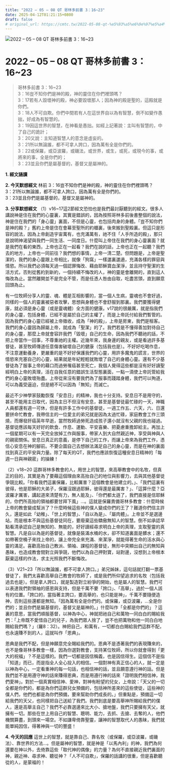 ```yaml
---
title: "2022 – 05 – 08 QT 哥林多前書 3：16~23"
date: 2025-04-12T01:21:15+0800
draft: false
# original_url: https://cmtc.tw/2022-05-08-qt-%e5%93%a5%e6%9e%97%e5%a4%9a%e5%89%8d%e6%9b%b8-3%ef%bc%9a1623
---
```


![2022 – 05 – 08 QT 哥林多前書 3：16\~23](/images/qt.jpg   "2022 – 05 – 08 QT 哥林多前書 3：16\~23")

# 2022 – 05 – 08 QT 哥林多前書 3：16\~23

> 哥林多前書 3：16\~23  
> 3：16豈不知你們是神的殿，神的靈住在你們裡頭嗎？  
> 3：17若有人毀壞神的殿，神必要毀壞那人；因為神的殿是聖的，這殿就是你們。  
> 3：18人不可自欺。你們中間若有人在這世界自以為有智慧，倒不如變作愚拙，好成為有智慧的。  
> 3：19因這世界的智慧，在神看是愚拙。如經上記著說：主叫有智慧的，中了自己的詭計；  
> 3：20又說：主知道智慧人的意念是虛妄的。  
> 3：21所以無論誰，都不可拿人誇口，因為萬有全是你們的。  
> 3：22或保羅，或亞波羅，或磯法，或世界，或生，或死，或現今的事，或將來的事，全是你們的；  
> 3：23並且你們是屬基督的，基督又是屬神的。

**1. 經文誦讀**

**2.  今天默想經文**
林前 3：16豈不知你們是神的殿，神的靈住在你們裡頭嗎？  
3：21所以無論誰，都不可拿人誇口，因為萬有全是你們的。  
3：23並且你們是屬基督的，基督又是屬神的。

**3. 分享默想經文**
（1）v16\~17這2節經文恐怕也是我們最討厭聽到的經文。很多人講說神是住在我們的心靈裏，其實是錯誤的，因為按照哥林多前後書整個的說法，神是住在我們的「身心靈」裏面，不但是心靈，也包括肉身的身體。「豈不知你們是神的殿？」舊約上帝是住在會幕至聖所的約櫃裏，後來搬到聖殿裏。但這只是形容的說法，因為上帝創造宇宙萬有，也充滿萬有，祂不住「人手所造的殿」，那只是說明神渴望與我們一同生活、一同度日。什麼叫上帝住在我們的身心靈裏面？就是我們在看的東西，上帝也正在一起看？我們在說的話，上帝也正在一起聽？我們去的地方，上帝也一同前往？我們想的事情，上帝一清二楚。但問題是，上帝是聖潔的，我們的身心靈跟上帝相比，就像「狗窩」一樣邋裏邋遢，充滿各樣的罪惡與情慾。所以我們必須每天過一個認罪悔改、藉由耶穌寶血潔淨，並且持守聖潔的生活方式，否則從舊約到新約，一個持續不悔改的人，神的靈是會離開的，直到這人悔改為止。當然離開並不是完全不管，而是任憑人咎由自取，吃盡苦頭，直到願意回頭為止。

有一位牧師分享人的靈、魂、體是互相影響的，當一個人生病，靈魂也不會好過，同樣的一個人的靈裏被惡者攻擊，思想與身體也不會舒服到那裏。我們要獲得健康，就必須是身心靈（或是靈魂體）全方面的健康。v17說的很嚴厲，就是指我們的身心靈，包括身體，已經不是屬於自己的主權了，而是上帝託付給我們暫管的。因為我們的身心靈已經被上帝徵收，成為「神的殿」，上帝是房東，我們是租客。我們的身心靈因為歸屬上帝，就成為「聖潔」的了。我們若是不懂得善加對待自己的身心靈，那麼上帝就會容許我們「毀壞」自己的生命，因為我們不聽祂的話，不把上帝當作一回事，不尊重祂的主權。近幾年來，我身邊的親友，或是看過許多基督徒，甚至牧師傳道任意傷害破壞自己的健康（包括我也是）。不好好吃喝作息，不注意運動養身，更嚴重的是不好好保護我們的心靈，用許多魔鬼的謊言，世界的情慾來充塞自己的心靈，結果就是年紀輕輕就敗壞了自己的身體心靈。還有不少基督徒為了服事上帝的藉口而過勞罹癌甚至死亡，我個人覺得這些都是沒有好好讀聖經明白上帝的真理，活在自我任意的錯誤生活型態裏面，一點一滴使上帝託管給我們的身心靈敗壞殆盡。上帝從來沒有要我們為了服事而踐踏身體，我們可以殉道，可以為義受逼迫，但是絕不可以因為「無知」而滅亡。

最近不少神學家鼓勵恢復「安息日」的精神，我也十分支持。安息日不是用守的，甚至不能用主日取代，因為主日不但沒有安息，甚至是基督徒最忙碌的一天，神職人員都還有週一可休，但是有許多工作中的基督徒，一週工作五、六天，六、日還要拼命忙教會，我帶信主的一位愛主的弟兄就是因為太過忙碌，家庭教會工作三頭燒，而爆發肝癌英年早逝，當然牧師過勞死造成孩子還小就沒有父親的我也碰過。基督徒應該每天好好的飲食、作息、運動、平安喜樂、把憂慮重擔卸給主。再加上一個星期可以有一天完全放掉工作與服事，帶家人到大自然親近神，享受與神與人的親密關係。安息日真正的意義，是停下自己的工作，而讓上帝來為我們工作，憑信心安息在神的腳前。不要企圖自己去想辦法滿足自己的身心靈，而是在神的裏面找到真正的平安與力量。除了每天的QT，我們也應該恢復這種安息日精神的「每週一日與神親密」的操練！

（2）v18\~20 這群哥林多教會的人，用世上的智慧，來高舉教會中的名牧，但真正的目的，其實是為了要藉這個理由來高抬自己的地位與影響力，去與其他基督徒爭競比較。「你看我們這裏保羅，比較厲害？這個教會是他建立的。」、「我們這裏有彼得，他是耶穌的大弟子，保羅沒跟過耶穌，彼得還是最厲害？」、「這算什麼？亞波羅才厲害，講起道來清楚有力，無人能及」、「你們都太遜了，我們直接是信耶穌的，你們所高抬的領袖都要甘拜下風」…。這就是保羅責備哥林多教會：什麼時候上帝的教會變成幫派了？什麼時候這些神的僕人變成你們的王了？難道你們信主許久，還是如此「幼稚」、「世上的智慧」、「自以為是」、「屬肉體」。上帝並不是選邊站，而是根本不與這些基督徒同在，要廢棄這些驕傲無知人的智慧。倒不如承認早點看清承認自己是無知的、無能的，好好讀經尋求明白上帝的真理，支取聖靈的真智慧。凡是自以為是的基督徒，就像是裝滿水桶的水，卻不知道裏面是髒水；還不如帶著空桶子來找上帝的，讓上帝完全來充滿、來潔淨，就能得著生命的活水與心靈的滿足。喜歡高抬自己教派、領袖、課程的基督徒，無形中突顯出自己的無知與愚昧，也造成教會間對立與爭競，他們以為自己押對寶，站對邊，沒想到上帝根本厭棄這樣的作法，求主光照我們不斷悔改。

（3）V21\~23「所以無論誰，都不可拿人誇口。」弟兄姊妹，這句話就打翻一票基督徒了，我們太喜歡高舉自己教會的牧師了，或是我們所仰望追求的名牧（包括我過去也是）。但是拿人誇口，就是製造對立紛爭的開始，也是屬人的智慧。我們可以表達我們對領袖的感恩與支持，但是千萬不要「誇口」、「高舉」，過於一個人該有的位置。「誇口的，當指著主誇口，要高舉的，也只能是神」，千萬不要隨便造神，否則這些還都是無知。「因為萬有全是你們的。或保羅，或亞波羅，…全是你們的；並且你們是屬基督的，基督又是屬神的。」什麼叫作「全都是你們的」？這裏的意思，當我們順服基督，以神為中心，神就把祂自己和萬物一同白白的賜給我們：「上帝既不愛惜自己的兒子，為我們眾人捨了，豈不也把萬物和他一同白白地賜給我們嗎？」（羅8：32）。神把自己，和萬有，一切都白白賜給我們這群不配，也永遠賺不到的人，這就叫作「恩典」。

恩典是我們不配，但是神願意完全賜給我們的。恩典不是憑著我們的表現賺來的，也不是像哥林多教會一樣，因為你選對教會，支持某位牧師，所以你就會得到「更大的祝福」？不是這樣的。我們一切都是因信稱義，也是因信得生。這個信不是指「知道」而已，而是指全人全心投入的相信。一個對神有真正信心的人，就一定是以神為中心，一定看重神的每一句話，也相信神的話，並且願意遵行神的話。但是我們並不是用遵守神的話來賺得恩典，而是用遵行神的話來「證明我們相信神，我們愛神」。對於一個真實相信神、愛神，對神有盼望的兒女，上帝說：「天父的一切全都是你們的，都是為你們這群兒女預備的，包括神所差來的這些使徒，這些神的僕人們，他們也都是為你們預備，要來幫助你們成長的。」但重點是，預備這一切給我們的天父，也同樣把自己送給了我們。我們到底是要高舉神所賜給我們的僕人，還是高舉主自己？我們不必靠選邊來比大小、搶地盤，我們只要擁有天父，就擁有一切。那些在世上用自己的智慧、聰明、能力，去抓、去搶、去奪的人，他們機關算盡，到頭來一場空。不如謙卑倚靠聖靈，讓神的智慧取代人的愚昧，我們就能單純因信，得著神與一切的豐盛！

**4. 今天的回應**
這世上的智慧，就是靠自己、靠名牧（或保羅，或亞波羅，或磯法）、靠世界的方法…。但是屬神的智慧，就是神是「以馬內利」的神，我們為何還要在神以外，去倚靠這些「取代神的偶像」的力量？為何不直接親近我們裏面的神，親近神、尋求神、聽從神？「人不可自欺」，保羅的話講的很重，但是喜歡聽從的人，是蒙福的！
